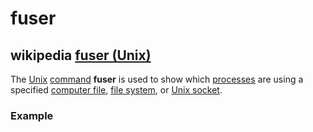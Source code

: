 # fuser 

## wikipedia [fuser (Unix)](https://en.wikipedia.org/wiki/Fuser_(Unix))

The [Unix](https://en.wikipedia.org/wiki/Unix) [command](https://en.wikipedia.org/wiki/Command_(computing)) **fuser** is used to show which [processes](https://en.wikipedia.org/wiki/Process_(computing)) are using a specified [computer file](https://en.wikipedia.org/wiki/Computer_file), [file system](https://en.wikipedia.org/wiki/File_system), or [Unix socket](https://en.wikipedia.org/wiki/Unix_domain_socket).

### Example
